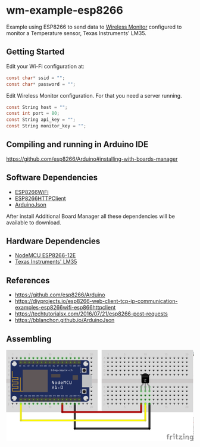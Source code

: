 # wm-example-esp8266

Example using ESP8266 to send data to [Wireless Monitor](https://github.com/sanusb-grupo/wireless-monitor)
configured to monitor a Temperature sensor, Texas Instruments' LM35.

## Getting Started

Edit your Wi-Fi configuration at:

```c
const char* ssid = "";
const char* password = "";
```

Edit Wireless Monitor configuration. For that you need a server running.

```c
const String host = "";
const int port = 80;
const String api_key = "";
const String monitor_key = "";
```

## Compiling and running in Arduino IDE

<https://github.com/esp8266/Arduino#installing-with-boards-manager>

## Software Dependencies

* [ESP8266WiFi](https://github.com/esp8266/Arduino/tree/master/libraries/ESP8266WiFi)
* [ESP8266HTTPClient](https://github.com/esp8266/Arduino/tree/master/libraries/ESP8266HTTPClient)
* [ArduinoJson](https://bblanchon.github.io/ArduinoJson)

After install Additional Board Manager all these dependencies will be available
to download.

## Hardware Dependencies

* [NodeMCU ESP8266-12E](http://www.dx.com/p/nodemcu-lua-esp8266-wi-fi-development-board-black-436861)
* [Texas Instruments' LM35](http://www.dx.com/p/lm35dz-lm35-to-92-high-precision-temperature-sensor-ic-inductor-436038)

## References

* <https://github.com/esp8266/Arduino>
* <https://diyprojects.io/esp8266-web-client-tcp-ip-communication-examples-esp8266wifi-esp866httpclient>
* <https://techtutorialsx.com/2016/07/21/esp8266-post-requests>
* <https://bblanchon.github.io/ArduinoJson>

## Assembling

![circuit](schematic/wm-temperature-esp8266.png)
